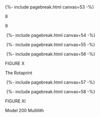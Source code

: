 {%- include pagebreak.html canvas=53 -%}&nbsp;

8

9

&nbsp;{%- include pagebreak.html canvas=54 -%}&nbsp;

&nbsp;{%- include pagebreak.html canvas=55 -%}&nbsp;

&nbsp;{%- include pagebreak.html canvas=56 -%}&nbsp;

FIGURE X 

The Rotaprint 

&nbsp;{%- include pagebreak.html canvas=57 -%}&nbsp;

&nbsp;{%- include pagebreak.html canvas=58 -%}&nbsp;

FIGURE XI 

Model 200 Multilith 


